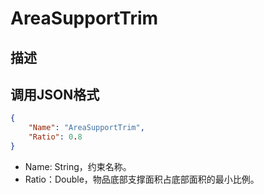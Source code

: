 # AreaSupportTrim

## 描述

## 调用JSON格式

```json
{
	"Name": "AreaSupportTrim",
	"Ratio": 0.8
}
```
* Name: String，约束名称。
* Ratio：Double，物品底部支撑面积占底部面积的最小比例。

